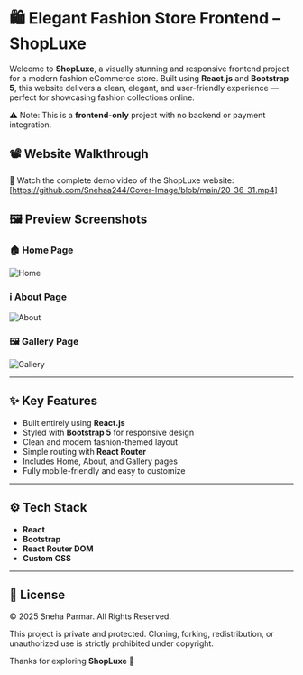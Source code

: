 # 🛍️ Elegant Fashion Store Frontend – ShopLuxe

Welcome to **ShopLuxe**, a visually stunning and responsive frontend project for a modern fashion eCommerce store. Built using **React.js** and **Bootstrap 5**, this website delivers a clean, elegant, and user-friendly experience — perfect for showcasing fashion collections online.

⚠️ Note: This is a **frontend-only** project with no backend or payment integration.


## 📽️ Website Walkthrough

🎥 Watch the complete demo video of the ShopLuxe website:  
[https://github.com/Snehaa244/Cover-Image/blob/main/20-36-31.mp4]



## 🖼️ Preview Screenshots

### 🏠 Home Page
![Home](https://github.com/Snehaa244/Cover-Image/blob/main/SL%20Home.PNG)

### ℹ️ About Page
![About](https://github.com/Snehaa244/Cover-Image/blob/main/Sl%20world.PNG)

### 🖼️ Gallery Page
![Gallery](https://github.com/Snehaa244/Cover-Image/blob/main/SL%20About.PNG)


---

## ✨ Key Features

- Built entirely using **React.js**
- Styled with **Bootstrap 5** for responsive design
- Clean and modern fashion-themed layout
- Simple routing with **React Router**
- Includes Home, About, and Gallery pages
- Fully mobile-friendly and easy to customize

---

## ⚙️ Tech Stack

- **React**
- **Bootstrap**
- **React Router DOM**
- **Custom CSS**

---

## 🪪 License

© 2025 Sneha Parmar. All Rights Reserved.

This project is private and protected. Cloning, forking, redistribution, or unauthorized use is strictly prohibited under copyright.

Thanks for exploring **ShopLuxe** 💖  
